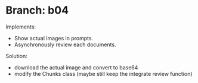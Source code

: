 # Branch: b04

Implements:
- Show actual images in prompts.
- Asynchronously review each documents.

Solution:
- download the actual image and convert to base64
- modify the Chunks class (maybe still keep the integrate review function)
